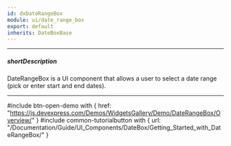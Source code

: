```yaml
---
id: dxDateRangeBox
module: ui/date_range_box
export: default
inherits: DateBoxBase
---
```

---
##### shortDescription
DateRangeBox is a UI component that allows a user to select a date range (pick or enter start and end dates).

---
#include btn-open-demo with {
    href: "https://js.devexpress.com/Demos/WidgetsGallery/Demo/DateRangeBox/Overview/"
}
#include common-tutorialbutton with {
    url: "/Documentation/Guide/UI_Components/DateBox/Getting_Started_with_DateRangeBox/"
}